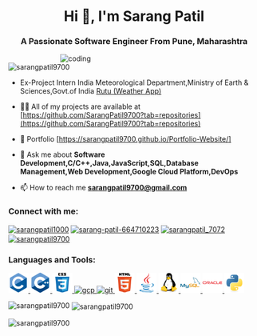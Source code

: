 <h1 align="center">Hi 👋, I'm Sarang Patil</h1>
<h3 align="center">A Passionate Software Engineer From Pune, Maharashtra</h3>

<img align="right" alt="coding" width="400" src="https://user-images.githubusercontent.com/55389276/140866485-8fb1c876-9a8f-4d6a-98dc-08c4981eaf70.gif">

<p align="left"> <img src="https://komarev.com/ghpvc/?username=sarangpatil9700&label=Profile%20views&color=0e75b6&style=flat" alt="sarangpatil9700" /> </p>

- Ex-Project Intern India Meteorological Department,Ministry of Earth & Sciences,Govt.of India [Rutu (Weather App)](https://github.com/SarangPatil9700/Weather-APP-IMD)

- 👨‍💻 All of my projects are available at [https://github.com/SarangPatil9700?tab=repositories](https://github.com/SarangPatil9700?tab=repositories)

- 📄 Portfolio [https://sarangpatil9700.github.io/Portfolio-Website/]

- 💬 Ask me about **Software Development,C/C++,Java,JavaScript,SQL,Database Management,Web Development,Google Cloud Platform,DevOps**

- 📫 How to reach me **sarangpatil9700@gmail.com**

<h3 align="left">Connect with me:</h3>
<p align="left">
<a href="https://twitter.com/sarangpatil1000" target="blank"><img align="center" src="https://raw.githubusercontent.com/rahuldkjain/github-profile-readme-generator/master/src/images/icons/Social/twitter.svg" alt="sarangpatil1000" height="30" width="40" /></a>
<a href="https://linkedin.com/in/sarang-patil-664710223" target="blank"><img align="center" src="https://raw.githubusercontent.com/rahuldkjain/github-profile-readme-generator/master/src/images/icons/Social/linked-in-alt.svg" alt="sarang-patil-664710223" height="30" width="40" /></a>
<a href="https://instagram.com/sarangpatil_7072" target="blank"><img align="center" src="https://raw.githubusercontent.com/rahuldkjain/github-profile-readme-generator/master/src/images/icons/Social/instagram.svg" alt="sarangpatil_7072" height="30" width="40" /></a>
<a href="https://www.hackerrank.com/sarangpatil9700" target="blank"><img align="center" src="https://raw.githubusercontent.com/rahuldkjain/github-profile-readme-generator/master/src/images/icons/Social/hackerrank.svg" alt="sarangpatil9700" height="30" width="40" /></a>
</p>

<h3 align="left">Languages and Tools:</h3>
<p align="left"> <a href="https://www.cprogramming.com/" target="_blank" rel="noreferrer"> <img src="https://raw.githubusercontent.com/devicons/devicon/master/icons/c/c-original.svg" alt="c" width="40" height="40"/> </a> <a href="https://www.w3schools.com/cpp/" target="_blank" rel="noreferrer"> <img src="https://raw.githubusercontent.com/devicons/devicon/master/icons/cplusplus/cplusplus-original.svg" alt="cplusplus" width="40" height="40"/> </a> <a href="https://www.w3schools.com/css/" target="_blank" rel="noreferrer"> <img src="https://raw.githubusercontent.com/devicons/devicon/master/icons/css3/css3-original-wordmark.svg" alt="css3" width="40" height="40"/> </a> <a href="https://cloud.google.com" target="_blank" rel="noreferrer"> <img src="https://www.vectorlogo.zone/logos/google_cloud/google_cloud-icon.svg" alt="gcp" width="40" height="40"/> </a> <a href="https://git-scm.com/" target="_blank" rel="noreferrer"> <img src="https://www.vectorlogo.zone/logos/git-scm/git-scm-icon.svg" alt="git" width="40" height="40"/> </a> <a href="https://www.w3.org/html/" target="_blank" rel="noreferrer"> <img src="https://raw.githubusercontent.com/devicons/devicon/master/icons/html5/html5-original-wordmark.svg" alt="html5" width="40" height="40"/> </a> <a href="https://www.java.com" target="_blank" rel="noreferrer"> <img src="https://raw.githubusercontent.com/devicons/devicon/master/icons/java/java-original.svg" alt="java" width="40" height="40"/> </a> <a href="https://www.linux.org/" target="_blank" rel="noreferrer"> <img src="https://raw.githubusercontent.com/devicons/devicon/master/icons/linux/linux-original.svg" alt="linux" width="40" height="40"/> </a> <a href="https://www.mysql.com/" target="_blank" rel="noreferrer"> <img src="https://raw.githubusercontent.com/devicons/devicon/master/icons/mysql/mysql-original-wordmark.svg" alt="mysql" width="40" height="40"/> </a> <a href="https://www.oracle.com/" target="_blank" rel="noreferrer"> <img src="https://raw.githubusercontent.com/devicons/devicon/master/icons/oracle/oracle-original.svg" alt="oracle" width="40" height="40"/> </a> <a href="https://www.python.org" target="_blank" rel="noreferrer"> <img src="https://raw.githubusercontent.com/devicons/devicon/master/icons/python/python-original.svg" alt="python" width="40" height="40"/> </a> </p>

<p><img align="left" src="https://github-readme-stats.vercel.app/api/top-langs?username=sarangpatil9700&show_icons=true&locale=en&layout=compact" alt="sarangpatil9700" /></p>

<p>&nbsp;<img align="center" src="https://github-readme-stats.vercel.app/api?username=sarangpatil9700&show_icons=true&locale=en" alt="sarangpatil9700" /></p>

<p><img align="center" src="https://github-readme-streak-stats.herokuapp.com/?user=sarangpatil9700&" alt="sarangpatil9700" /></p>
